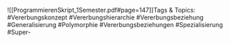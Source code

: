 
![[ProgrammierenSkript_1Semester.pdf#page=147]]Tags & Topics:
   #Vererbungskonzept
   #Vererbungshierarchie
   #Vererbungsbeziehung
   #Generalisierung
   #Polymorphie
   #Vererbungsbeziehungen
   #Spezialisierung
   #Super-